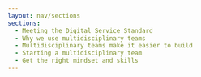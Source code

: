 ```yaml
---
layout: nav/sections
sections:
  - Meeting the Digital Service Standard
  - Why we use multidisciplinary teams
  - Multidisciplinary teams make it easier to build
  - Starting a multidisciplinary team
  - Get the right mindset and skills
---
```

